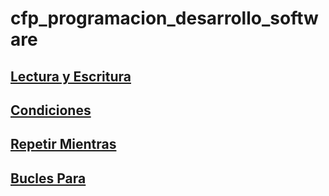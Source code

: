 # cfp_programacion_desarrollo_software

## [Lectura y Escritura](./pseudocodigo/lectura_escritura/condiciones)
## [Condiciones](./pseudocodigo/Condiciones/)
## [Repetir Mientras](./pseudocodigo/Repetir,%20Mientras/)
## [Bucles Para](./pseudocodigo/Bucles%20Para/)